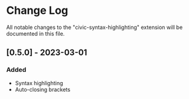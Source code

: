 # Change Log

All notable changes to the "civic-syntax-highlighting" extension will be documented in this file.


## [0.5.0] - 2023-03-01

### Added
- Syntax highlighting
- Auto-closing brackets
